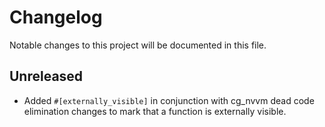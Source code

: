 # Changelog

Notable changes to this project will be documented in this file.

## Unreleased

- Added `#[externally_visible]` in conjunction with cg_nvvm dead code elimination changes to mark that
a function is externally visible.
